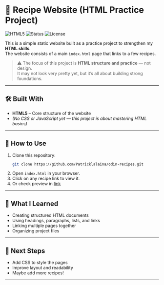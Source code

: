 # 🍴 Recipe Website (HTML Practice Project)

![HTML5](https://img.shields.io/badge/HTML5-orange?logo=html5&logoColor=white)
![Status](https://img.shields.io/badge/status-learning-blue)
![License](https://img.shields.io/badge/license-MIT-green)

This is a simple static website built as a practice project to strengthen my **HTML skills**.  
The website consists of a main `index.html` page that links to a few recipes.  

> ⚠️ The focus of this project is **HTML structure and practice** — not design.  
It may not look very pretty yet, but it’s all about building strong foundations.

---

## 🛠️ Built With
- **HTML5** – Core structure of the website  
- *(No CSS or JavaScript yet — this project is about mastering HTML basics)*

---

## 🚀 How to Use
1. Clone this repository:
   ```bash
   git clone https://github.com/Patricklalaina/odin-recipes.git
   ```
2. Open `index.html` in your browser.  
3. Click on any recipe link to view it.
4. Or check preview in <a href="https://patricklalaina.github.io/odin-recipes/">link</a>
---

## 📖 What I Learned
- Creating structured HTML documents  
- Using headings, paragraphs, lists, and links  
- Linking multiple pages together  
- Organizing project files  

---

## 🔮 Next Steps
- Add CSS to style the pages  
- Improve layout and readability  
- Maybe add more recipes!  

---

